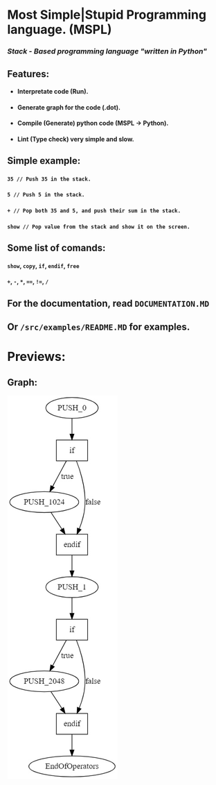 # Most Simple|Stupid Programming language. (MSPL)

### ***Stack - Based programming language "written in Python"***

## Features:
- #### Interpretate code (Run).
- #### Generate graph for the code (.dot).
- #### Compile (Generate) python code (MSPL -> Python).
- #### Lint (Type check) very simple and slow.

## Simple example:
#### `35 // Push 35 in the stack.`
#### `5 // Push 5 in the stack.`
#### `+ // Pop both 35 and 5, and push their sum in the stack.`
#### `show // Pop value from the stack and show it on the screen.`

## Some list of comands:
#### `show`, `copy`, `if`, `endif`, `free`
#### `+`, `-`, `*`, `==`, `!=`, `/`

## For the documentation, read `DOCUMENTATION.MD`
## Or `/src/examples/README.MD` for examples.

# Previews:
## Graph:
![Graph](graph.jpg)